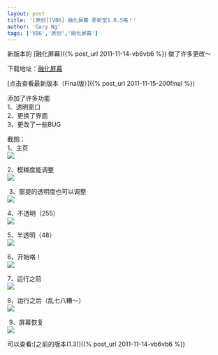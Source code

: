 ```yaml
---
layout: post
title: '[原创][VB6] 融化屏幕 更新至1.0.5咯！'
author: 'Gary Ng'
tags: ['VB6','原创','融化屏幕']
---
```


新版本的
[融化屏幕]({% post_url 2011-11-14-vb6vb6 %})
做了许多更改～  
  

下载地址：[融化屏幕](http://dl.dropbox.com/u/43619472/%E6%89%B9%E5%A4%84%E7%90%86/VB6/%E5%B1%8F%E5%B9%95%E8%9E%8D%E5%8C%96/%E5%B1%8F%E5%B9%95%E8%9E%8D%E5%8C%96.zip)  
  

[点击查看最新版本（Final版）]({% post_url 2011-11-15-200final %})  
  
 添加了许多功能  
 1、透明窗口  
 2、更换了界面  
 3、更改了一些BUG  
  
 截图：  
 1、主页  
[![](http://2.bp.blogspot.com/-SJemU2RNntk/TsEeVghWMRI/AAAAAAAAAtM/_IhZAT5-Dyw/s1600/2011-11-14+16-10-52.jpg)](http://2.bp.blogspot.com/-SJemU2RNntk/TsEeVghWMRI/AAAAAAAAAtM/_IhZAT5-Dyw/s1600/2011-11-14+16-10-52.jpg)
  
 2、模糊度能调整  
[![](http://4.bp.blogspot.com/-W768uiTd9v8/TsEeWIokUiI/AAAAAAAAAtQ/tC5KqUmapTw/s1600/2011-11-14+21-28-35.jpg)](http://4.bp.blogspot.com/-W768uiTd9v8/TsEeWIokUiI/AAAAAAAAAtQ/tC5KqUmapTw/s1600/2011-11-14+21-28-35.jpg)
  
  3、窗提的透明度也可以调整  
[![](http://3.bp.blogspot.com/-uSFAdsgLJ00/TsEeWl5CApI/AAAAAAAAAtY/EjAfCA03VyY/s1600/2011-11-14+21-41-07.jpg)](http://3.bp.blogspot.com/-uSFAdsgLJ00/TsEeWl5CApI/AAAAAAAAAtY/EjAfCA03VyY/s1600/2011-11-14+21-41-07.jpg)
  
 4、不透明（255）  
[![](http://2.bp.blogspot.com/-b13yt-gSgZE/TsEeXQQpsYI/AAAAAAAAAtk/KcEmRC8dD8Y/s1600/2011-11-14+21-41-28.jpg)](http://2.bp.blogspot.com/-b13yt-gSgZE/TsEeXQQpsYI/AAAAAAAAAtk/KcEmRC8dD8Y/s1600/2011-11-14+21-41-28.jpg)
  
 5、半透明（48）  
[![](http://2.bp.blogspot.com/-WLCpNtYDVYM/TsEeYPyJzkI/AAAAAAAAAto/8y1oS9TTrTM/s1600/2011-11-14+21-41-43.jpg)](http://2.bp.blogspot.com/-WLCpNtYDVYM/TsEeYPyJzkI/AAAAAAAAAto/8y1oS9TTrTM/s1600/2011-11-14+21-41-43.jpg)
  
 6、开始咯！  
[![](http://1.bp.blogspot.com/-0d_LsHTz2Xg/TsEeYrawN0I/AAAAAAAAAt0/xz665Nmo3bQ/s1600/2011-11-14+21-42-42.jpg)](http://1.bp.blogspot.com/-0d_LsHTz2Xg/TsEeYrawN0I/AAAAAAAAAt0/xz665Nmo3bQ/s1600/2011-11-14+21-42-42.jpg)
  
 7、运行之前  
[![](http://1.bp.blogspot.com/-IX4wUpuwmqE/TsEeauaX_WI/AAAAAAAAAt8/I8SrkN5_LgE/s640/2011-11-14+21-45-32.jpg)](http://1.bp.blogspot.com/-IX4wUpuwmqE/TsEeauaX_WI/AAAAAAAAAt8/I8SrkN5_LgE/s1600/2011-11-14+21-45-32.jpg)
  
 8、运行之后（乱七八糟～）  
[![](http://4.bp.blogspot.com/-aswnvVyV4BY/TsEedzgOD1I/AAAAAAAAAuE/phNqxUxOPCY/s640/2011-11-14+21-46-59.jpg)](http://4.bp.blogspot.com/-aswnvVyV4BY/TsEedzgOD1I/AAAAAAAAAuE/phNqxUxOPCY/s1600/2011-11-14+21-46-59.jpg)
  
  
 9、屏幕恢复  
[![](http://1.bp.blogspot.com/-VK2o9Ppt_9s/TsEeiYTzkzI/AAAAAAAAAuY/-jKYpFrUQlw/s640/2011-11-14+21-53-06.jpg)](http://1.bp.blogspot.com/-VK2o9Ppt_9s/TsEeiYTzkzI/AAAAAAAAAuY/-jKYpFrUQlw/s1600/2011-11-14+21-53-06.jpg)
  
  

可以查看:[之前的版本(1.3)]({% post_url 2011-11-14-vb6vb6 %})
